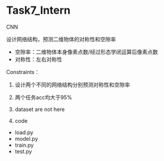 # Task7_Intern
CNN

设计网络结构，预测二维物体的对称性和空隙率
- 空隙率：二维物体本身像素点数/经过形态学闭运算后像素点数
- 对称性：左右对称性

Constraints：
1. 设计两个不同的网络结构分别预测对称性和空隙率
2. 两个任务acc均大于95%

1. dataset are not here
2. code
- load.py
- model.py
- train.py
- test.py
